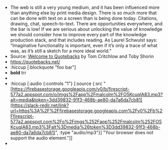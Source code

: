 -  The web is still a very young medium, and it has been influenced more than anything else by print media design. There is so much more that can be done with text on a screen than is being done today. Citations, drawing, chat, speech-to-text. There are opportunities everywhere, and the bar is low! If we are serious about unlocking the value of knowledge we should consider how to improve every part of the knowledge production stack, and that includes reading. As Laurel Schwulst says: “Imaginative functionality is important, even if it’s only a trace of what was, as it’s still a sketch for a more ideal world.”
- Source: [Welcome to Quotebacks](https://quotebacks.net/welcome.html) by Tom Critchlow and Toby Shorin
- https://quotebacks.net/
- :hiccup [:blockquote "foo bar"]
- **bold** trr
- 
- :hiccup [:audio {:controls "1"} [:source {:src "[https://firebasestorage.googleapis.com/v0/b/firescript-577a2.appspot.com/o/imgs%2Fapp%2Fmalcolm%2FO5KcuqlA83.mp3?alt=media&token=3dd39832-91f3-468b-ae80-da7a6da7cb81](https://slack-redir.net/link?url=https%3A%2F%2Ffirebasestorage.googleapis.com%2Fv0%2Fb%2Ffirescript-577a2.appspot.com%2Fo%2Fimgs%252Fapp%252Fmalcolm%252FO5KcuqlA83.mp3%3Falt%3Dmedia%26token%3D3dd39832-91f3-468b-ae80-da7a6da7cb81)", :type "audio/mp3"}] "Your browser does not support the audio element."]]
- 
